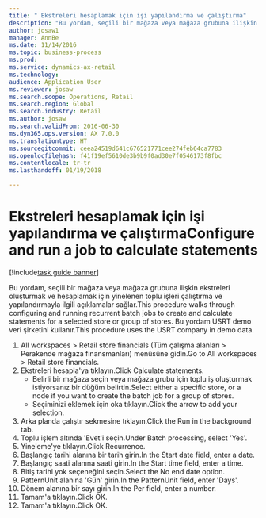 ```yaml
--- 
title: " Ekstreleri hesaplamak için işi yapılandırma ve çalıştırma"
description: "Bu yordam, seçili bir mağaza veya mağaza grubuna ilişkin ekstreleri oluşturmak ve hesaplamak için yinelenen toplu işleri çalıştırma ve yapılandırmayla ilgili açıklamalar sağlar."
author: josaw1
manager: AnnBe
ms.date: 11/14/2016
ms.topic: business-process
ms.prod: 
ms.service: dynamics-ax-retail
ms.technology: 
audience: Application User
ms.reviewer: josaw
ms.search.scope: Operations, Retail
ms.search.region: Global
ms.search.industry: Retail
ms.author: josaw
ms.search.validFrom: 2016-06-30
ms.dyn365.ops.version: AX 7.0.0
ms.translationtype: HT
ms.sourcegitcommit: ceea24519d641c676521771cee274feb64ca7783
ms.openlocfilehash: f41f19ef5610de3b9b9f0ad30e7f0546173f8fbc
ms.contentlocale: tr-tr
ms.lasthandoff: 01/19/2018

---
```

# <a name="configure-and-run-a-job-to-calculate-statements"></a><span data-ttu-id="0bf32-103"> Ekstreleri hesaplamak için işi yapılandırma ve çalıştırma</span><span class="sxs-lookup"><span data-stu-id="0bf32-103">Configure and run a job to calculate statements</span></span>

[!include[task guide banner](../includes/task-guide-banner.md)]

<span data-ttu-id="0bf32-104">Bu yordam, seçili bir mağaza veya mağaza grubuna ilişkin ekstreleri oluşturmak ve hesaplamak için yinelenen toplu işleri çalıştırma ve yapılandırmayla ilgili açıklamalar sağlar.</span><span class="sxs-lookup"><span data-stu-id="0bf32-104">This procedure walks through configuring and running recurrent batch jobs to create and calculate statements for a selected store or group of stores.</span></span> <span data-ttu-id="0bf32-105">Bu yordam USRT demo veri şirketini kullanır.</span><span class="sxs-lookup"><span data-stu-id="0bf32-105">This procedure uses the USRT company in demo data.</span></span>

1. <span data-ttu-id="0bf32-106">All workspaces > Retail store financials (Tüm çalışma alanları > Perakende mağaza finansmanları) menüsüne gidin.</span><span class="sxs-lookup"><span data-stu-id="0bf32-106">Go to All workspaces > Retail store financials.</span></span>
2. <span data-ttu-id="0bf32-107">Ekstreleri hesapla'ya tıklayın.</span><span class="sxs-lookup"><span data-stu-id="0bf32-107">Click Calculate statements.</span></span>
    * <span data-ttu-id="0bf32-108">Belirli bir mağaza seçin veya mağaza grubu için toplu iş oluşturmak istiyorsanız bir düğüm belirtin.</span><span class="sxs-lookup"><span data-stu-id="0bf32-108">Select either a specific store, or a node if you want to create the batch job for a group of stores.</span></span>  
    * <span data-ttu-id="0bf32-109">Seçiminizi eklemek için oka tıklayın.</span><span class="sxs-lookup"><span data-stu-id="0bf32-109">Click the arrow to add your selection.</span></span>  
3. <span data-ttu-id="0bf32-110">Arka planda çalıştır sekmesine tıklayın.</span><span class="sxs-lookup"><span data-stu-id="0bf32-110">Click the Run in the background tab.</span></span>
4. <span data-ttu-id="0bf32-111">Toplu işlem altında 'Evet'i seçin.</span><span class="sxs-lookup"><span data-stu-id="0bf32-111">Under Batch processing, select 'Yes'.</span></span>
5. <span data-ttu-id="0bf32-112">Yineleme'ye tıklayın.</span><span class="sxs-lookup"><span data-stu-id="0bf32-112">Click Recurrence.</span></span>
6. <span data-ttu-id="0bf32-113">Başlangıç tarihi alanına bir tarih girin.</span><span class="sxs-lookup"><span data-stu-id="0bf32-113">In the Start date field, enter a date.</span></span>
7. <span data-ttu-id="0bf32-114">Başlangıç saati alanına saati girin.</span><span class="sxs-lookup"><span data-stu-id="0bf32-114">In the Start time field, enter a time.</span></span>
8. <span data-ttu-id="0bf32-115">Bitiş tarihi yok seçeneğini seçin.</span><span class="sxs-lookup"><span data-stu-id="0bf32-115">Select the No end date option.</span></span>
9. <span data-ttu-id="0bf32-116">PatternUnit alanına 'Gün' girin.</span><span class="sxs-lookup"><span data-stu-id="0bf32-116">In the PatternUnit field, enter 'Days'.</span></span>
10. <span data-ttu-id="0bf32-117">Dönem alanına bir sayı girin.</span><span class="sxs-lookup"><span data-stu-id="0bf32-117">In the Per field, enter a number.</span></span>
11. <span data-ttu-id="0bf32-118">Tamam'a tıklayın.</span><span class="sxs-lookup"><span data-stu-id="0bf32-118">Click OK.</span></span>
12. <span data-ttu-id="0bf32-119">Tamam'a tıklayın.</span><span class="sxs-lookup"><span data-stu-id="0bf32-119">Click OK.</span></span>


